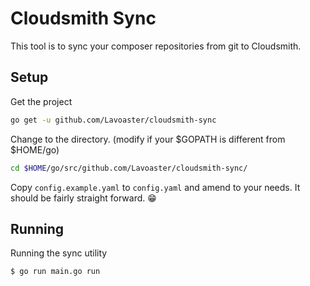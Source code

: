 Cloudsmith Sync
===============

This tool is to sync your composer repositories from git to Cloudsmith.

## Setup

Get the project

```bash
go get -u github.com/Lavoaster/cloudsmith-sync
```

Change to the directory. (modify if your $GOPATH is different from $HOME/go)
```bash
cd $HOME/go/src/github.com/Lavoaster/cloudsmith-sync/
```

Copy `config.example.yaml` to `config.yaml` and amend to your needs. It should be fairly straight forward. 😁

## Running

Running the sync utility
```bash
$ go run main.go run
```

